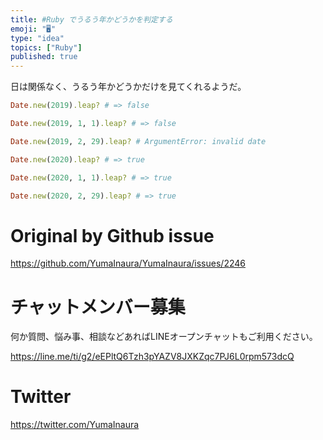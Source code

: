 ```yaml
---
title: #Ruby でうるう年かどうかを判定する
emoji: "🖥"
type: "idea"
topics: ["Ruby"]
published: true
---
```


日は関係なく、うるう年かどうかだけを見てくれるようだ。

```rb
Date.new(2019).leap? # => false

Date.new(2019, 1, 1).leap? # => false

Date.new(2019, 2, 29).leap? # ArgumentError: invalid date
```

```rb
Date.new(2020).leap? # => true

Date.new(2020, 1, 1).leap? # => true

Date.new(2020, 2, 29).leap? # => true
```



# Original by Github issue

https://github.com/YumaInaura/YumaInaura/issues/2246








<!-- Update From Qiita API -->

# チャットメンバー募集


何か質問、悩み事、相談などあればLINEオープンチャットもご利用ください。

https://line.me/ti/g2/eEPltQ6Tzh3pYAZV8JXKZqc7PJ6L0rpm573dcQ





# Twitter


https://twitter.com/YumaInaura


<!-- Update From Qiita API -->


